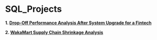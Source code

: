 # SQL_Projects

**1. [Drop-Off Performance Analysis After System Upgrade for a Fintech](https://github.com/Blessing336/Transaction_Drop-Off_Performance_Analysis_After_System_Upgrade_for_a_Fintech)**

**2. [WakaMart Supply Chain Shrinkage Analysis](https://github.com/Blessing336/WakaMart_Supply_Chain_Shrinkage_Analysis)**
